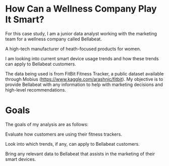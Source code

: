 # How Can a Wellness Company Play It Smart?

For this case study, I am a junior data analyst working with the marketing team for a wellness company called Bellabeat.

A high-tech manufacturer of heath-focused products for women. 

I am looking into current smart device usage trends and how these trends can apply to Bellabeat customers.

The data being used is from FitBit Fitness Tracker, a public dataset available through Mobius (https://www.kaggle.com/arashnic/fitbit). 
My objective is to provide Bellabeat with any information to help with marketing decisions and high-level recommendations.

# Goals
The goals of my analysis are as follows:

Evaluate how customers are using their fitness trackers.

Look into which trends, if any, can apply to Bellabeat customers.

Bring any relevant data to Bellabeat that assists in the marketing of their smart devices.


